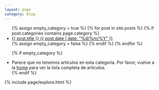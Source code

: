 ```yaml
---
layout: page
category: blog
---
```


<ul class="list-posts">
  {% assign empty_category = true %}
  {% for post in site.posts %}
    {% if post.categories contains page.category %}
      <li class="post-teaser">
        <a href="{{ post.url | prepend: site.baseurl }}">
          <span class="post-teaser__title">{{ post.title }}</span>
          <span class="post-teaser__date">{{ post.date | date: "%d/%m/%Y" }}</span>
        </a>
      </li>
      {% assign empty_category = false %}
    {% endif %}
  {% endfor %}

  {% if empty_category %}
    <li class="empty-post-list">
      Parece que no tenemos artículos en esta categoría. Por favor, vuelve a
      la <a href="/">home</a> para ver la lista completa de artículos.
    </li>
  {% endif %}
</ul>

{% include page/explore.html %}
